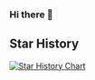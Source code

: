 ### Hi there 👋

## Star History

[![Star History Chart](https://api.star-history.com/svg?repos=RCasatta/blocks_iterator,RCasatta/firma,RCasatta/bitcoin_slices,RCasatta/bitcoind,RCasatta/fbbe,RCasatta/qr_code&type=Timeline)](https://star-history.com/#RCasatta/blocks_iterator&RCasatta/firma&RCasatta/bitcoin_slices&RCasatta/bitcoind&RCasatta/fbbe&RCasatta/qr_code&Timeline)

<!--
**RCasatta/RCasatta** is a ✨ _special_ ✨ repository because its `README.md` (this file) appears on your GitHub profile.

Here are some ideas to get you started:

- 🔭 I’m currently working on ...
- 🌱 I’m currently learning ...
- 👯 I’m looking to collaborate on ...
- 🤔 I’m looking for help with ...
- 💬 Ask me about ...
- 📫 How to reach me: ...
- 😄 Pronouns: ...
- ⚡ Fun fact: ...
-->
